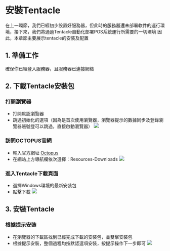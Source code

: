 # 安裝Tentacle
在上一環節，我們已經初步設置好服務器，但此時的服務器還未部署軟件的運行環境，接下來，我們將通過Tentacle自動化部署POS系統運行所需要的一切環境
因此，本章節主要展示tentacle的安裝及配置

## 1. 準備工作

確保你已經登入服務器，且服務器已連接網絡

## 2. 下載Tentacle安裝包

### 打開瀏覽器
- 打開默認瀏覽器
- 跳過初始化的選項（因為是首次使用瀏覽器，瀏覽器提示的數據同步及登錄瀏覽器賬號登可以跳過，直接啟動瀏覽器）
![](https://raw.githubusercontent.com/SugarLam1207/Proton-docs-template/blob/efc5845c4a13a5297ef7e6258e0391f5aaf1f0b8/docs/source/images/101.png)

### 訪問OCTOPUS官網
- 輸入官方網址 [Octopus](https://octopus.com/ "點擊訪問 Octopus")
- 在網站上方導航欄依次選擇：Resources-Downloads
![](https://raw.githubusercontent.com/SugarLam1207/Proton-docs-template/blob/efc5845c4a13a5297ef7e6258e0391f5aaf1f0b8/docs/source/images/102.png)

### 進入Tentacle下載頁面
- 選擇Windows環境的最新安裝包
- 點擊下載
![](https://raw.githubusercontent.com/SugarLam1207/Proton-docs-template/blob/efc5845c4a13a5297ef7e6258e0391f5aaf1f0b8/docs/source/images/103.png)

## 3. 安裝Tentacle

### 根據提示安裝
- 在瀏覽器的下載區找到已經完成下載的安裝包，並雙擊安裝包
- 根據提示安裝，整個過程均按默認選項安裝，按提示操作下一步即可
![](https://raw.githubusercontent.com/SugarLam1207/Proton-docs-template/blob/efc5845c4a13a5297ef7e6258e0391f5aaf1f0b8/docs/source/images/104.png)
